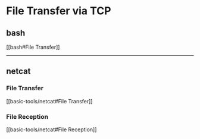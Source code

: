 # File Transfer via TCP

## bash

[[bash#File Transfer]]

---

## netcat

### File Transfer

[[basic-tools/netcat#File Transfer]]

### File Reception

[[basic-tools/netcat#File Reception]]
